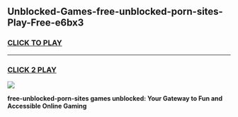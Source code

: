 
## Unblocked-Games-free-unblocked-porn-sites-Play-Free-e6bx3
<h3>
<a href="https://premium76.site?title=free-unblocked-porn-sites&ref=18A1">CLICK TO PLAY</a></h3>
<hr>

<h3>
<a href="https://premium76.site?title=free-unblocked-porn-sites&ref=18A1">CLICK 2 PLAY</a>
  
</h3>

<a href="https://premium76.site?title=free-unblocked-porn-sites&ref=18A1"><img src="https://clearcache.store/games.png"></a>


**free-unblocked-porn-sites games unblocked: Your Gateway to Fun and Accessible Online Gaming**
